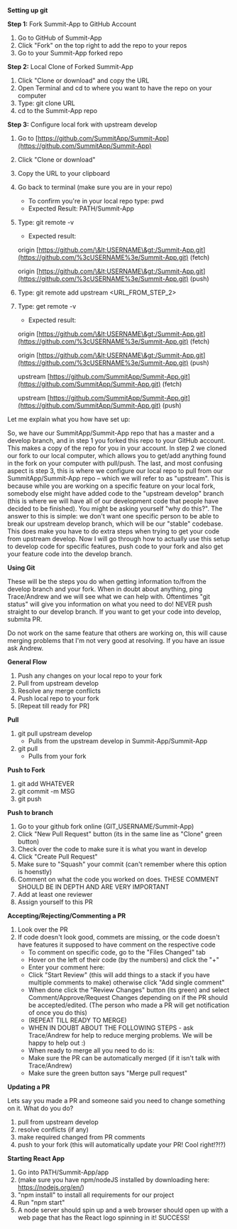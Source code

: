 **Setting up git**

**Step 1:** Fork Summit-App to GitHub Account

1. Go to GitHub of Summit-App
2. Click &quot;Fork&quot; on the top right to add the repo to your repos
3. Go to your Summit-App forked repo



**Step 2:** Local Clone of Forked Summit-App

1. Click &quot;Clone or download&quot; and copy the URL
2. Open Terminal and cd to where you want to have the repo on your computer
3. Type: git clone URL
4. cd to the Summit-App repo

**Step 3:** Configure local fork with upstream develop

1. Go to [https://github.com/SummitApp/Summit-App](https://github.com/SummitApp/Summit-App)
2. Click &quot;Clone or download&quot;
3. Copy the URL to your clipboard
4. Go back to terminal (make sure you are in your repo)
    - To confirm you&#39;re in your local repo type: pwd
    - Expected Result: PATH/Summit-App
5. Type: git remote -v
    - Expected result:

    origin  [https://github.com/\&lt;USERNAME\&gt;/Summit-App.git](https://github.com/%3cUSERNAME%3e/Summit-App.git) (fetch)

    origin  [https://github.com/\&lt;USERNAME\&gt;/Summit-App.git](https://github.com/%3cUSERNAME%3e/Summit-App.git) (push)
6. Type: git remote add upstream <URL\_FROM\_STEP\_2\>
7. Type: get remote -v
    - Expected result:

    origin  [https://github.com/\&lt;USERNAME\&gt;/Summit-App.git](https://github.com/%3cUSERNAME%3e/Summit-App.git) (fetch)

    origin  [https://github.com/\&lt;USERNAME\&gt;/Summit-App.git](https://github.com/%3cUSERNAME%3e/Summit-App.git) (push)

    upstream         [https://github.com/SummitApp/Summit-App.git](https://github.com/SummitApp/Summit-App.git) (fetch)

    upstream         [https://github.com/SummitApp/Summit-App.git](https://github.com/SummitApp/Summit-App.git) (push)

Let me explain what you how have set up:

So, we have our SummitApp/Summit-App repo that has a master and a develop branch, and in step 1 you forked this repo to your GitHub account. This makes a copy of the repo for you in your account. In step 2 we cloned our fork to our local computer, which allows you to get/add anything found in the fork on your computer with pull/push. The last, and most confusing aspect is step 3, this is where we configure our local repo to pull from our SummitApp/Summit-App repo – which we will refer to as &quot;upstream&quot;. This is because while you are working on a specific feature on your local fork, somebody else might have added code to the &quot;upstream develop&quot; branch (this is where we will have all of our development code that people have decided to be finished). You might be asking yourself &quot;why do this?&quot;. The answer to this is simple: we don&#39;t want one specific person to be able to break our upstream develop branch, which will be our &quot;stable&quot; codebase. This does make you have to do extra steps when trying to get your code from upstream develop. Now I will go through how to actually use this setup to develop code for specific features, push code to your fork and also get your feature code into the develop branch.

**Using Git**

These will be the steps you do when getting information to/from the develop branch and your fork. When in doubt about anything, ping Trace/Andrew and we will see what we can help with. Oftentimes "git status" will give you information on what you need to do! NEVER push straight to our develop branch. If you want to get your code into develop, submita PR.

Do not work on the same feature that others are working on, this will cause merging problems that I'm not very good at resolving. If you have an issue ask Andrew.

**General Flow**
1. Push any changes on your local repo to your fork
2. Pull from upstream develop
3. Resolve any merge conflicts
4. Push local repo to your fork
5. [Repeat till ready for PR]

**Pull**
1. git pull upstream develop
    - Pulls from the upstream develop in Summit-App/Summit-App
2. git pull
    - Pulls from your fork

**Push to Fork**
1. git add WHATEVER
2. git commit -m MSG
3. git push

**Push to branch**
1. Go to your github fork online (GIT_USERNAME/Summit-App)
2. Click "New Pull Request" button (its in the same line as "Clone" green button)
3. Check over the code to make sure it is what you want in develop
4. Click "Create Pull Request"
5. Make sure to "Squash" your commit (can't remember where this option is hoenstly)
6. Comment on what the code you worked on does. THESE COMMENT SHOULD BE IN DEPTH AND ARE VERY IMPORTANT
7. Add at least one reviewer
8. Assign yourself to this PR

**Accepting/Rejecting/Commenting a PR**
1. Look over the PR
2. If code doesn't look good, commets are missing, or the code doesn't have features it supposed to have comment on the respective code
    - To comment on specific code, go to the "Files Changed" tab
    - Hover on the left of their code (by the numbers) and click the "+"
    - Enter your comment here:
    - Click "Start Review" (this will add things to a stack if you have multiple comments to make) otherwise click "Add single comment"
    - When done click the "Review Changes" button (its green) and select Comment/Approve/Request Changes depending on if the PR should be accepted/edited. (The person who made a PR will get notification of once you do this)
    - (REPEAT TILL READY TO MERGE)
    - WHEN IN DOUBT ABOUT THE FOLLOWING STEPS - ask Trace/Andrew for help to reduce merging problems. We will be happy to help out :)
    - When ready to merge all you need to do is:
    - Make sure the PR can be automatically merged (if it isn't talk with Trace/Andrew)
    - Make sure the green button says "Merge pull request"


**Updating a PR**

Lets say you made a PR and someone said you need to change something on it. What do you do?
1. pull from upstream develop
2. resolve conflicts (if any)
3. make required changed from PR comments
4. push to your fork (this will automatically update your PR! Cool right!?!?)

**Starting React App**
1. Go into PATH/Summit-App/app
2. (make sure you have npm/nodeJS installed by downloading here: https://nodejs.org/en/)
3.  &quot;npm install&quot; to install all requirements for our project
4. Run &quot;npm start&quot;
5. A node server should spin up and a web browser should open up with a web page that has the React logo spinning in it! SUCCESS!
